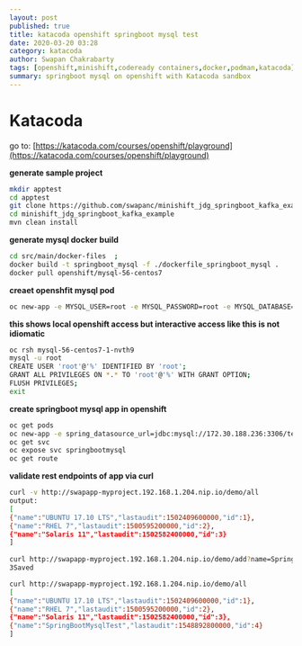 ```yaml
---
layout: post
published: true
title: katacoda openshift springboot mysql test
date: 2020-03-20 03:28
category: katacoda
author: Swapan Chakrabarty
tags: [openshift,minishift,codeready containers,docker,podman,katacoda]
summary: springboot mysql on openshift with Katacoda sandbox
---
```

# Katacoda
     
go to: [https://katacoda.com/courses/openshift/playground](https://katacoda.com/courses/openshift/playground)    
   
**generate sample project**
```bash
mkdir apptest 
cd apptest   
git clone https://github.com/swapanc/minishift_jdg_springboot_kafka_example
cd minishift_jdg_springboot_kafka_example  
mvn clean install
```
**generate mysql docker build**   
```bash
cd src/main/docker-files  ;   
docker build -t springboot_mysql -f ./dockerfile_springboot_mysql .     
docker pull openshift/mysql-56-centos7 
```
**creaet openshfit mysql pod**
```bash
oc new-app -e MYSQL_USER=root -e MYSQL_PASSWORD=root -e MYSQL_DATABASE=test openshift/mysql-56-centos7  
```   
**this shows local openshift access but interactive access like this is not idiomatic**
```bash
oc rsh mysql-56-centos7-1-nvth9 
mysql -u root   
CREATE USER 'root'@'%' IDENTIFIED BY 'root';   
GRANT ALL PRIVILEGES ON *.* TO 'root'@'%' WITH GRANT OPTION;   
FLUSH PRIVILEGES;   
exit   
```
**create springboot mysql app in openshift**
```bash
oc get pods   
oc new-app -e spring_datasource_url=jdbc:mysql://172.30.188.236:3306/test mysql-56-centos7 --name=swapapp    
oc get svc        
oc expose svc springbootmysql        
oc get route 
```   
**validate rest endpoints of app via curl**
```bash
curl -v http://swapapp-myproject.192.168.1.204.nip.io/demo/all      
output:     
[   
{"name":"UBUNTU 17.10 LTS","lastaudit":1502409600000,"id":1},   
{"name":"RHEL 7","lastaudit":1500595200000,"id":2},      
{"name":"Solaris 11","lastaudit":1502582400000,"id":3}   
]   
  
curl http://swapapp-myproject.192.168.1.204.nip.io/demo/add?name=SpringBootMysqlTest   
3Saved   

curl http://swapapp-myproject.192.168.1.204.nip.io/demo/all   
[   
{"name":"UBUNTU 17.10 LTS","lastaudit":1502409600000,"id":1},   
{"name":"RHEL 7","lastaudit":1500595200000,"id":2},      
{"name":"Solaris 11","lastaudit":1502582400000,"id":3},      
{"name":"SpringBootMysqlTest","lastaudit":1548892800000,"id":4}      
]   
```
